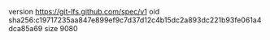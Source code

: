 version https://git-lfs.github.com/spec/v1
oid sha256:c19717235aa847e899ef9c7d37d12c4b15dc2a893dc221b93fe061a4dca85a69
size 9080
